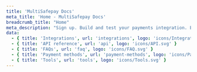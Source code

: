 ```yaml
---
title: 'MultiSafepay Docs'
meta_title: 'Home - MultiSafepay Docs'
breadcrumb_title: "Home"
meta_description: "Sign up. Build and test your payments integration. Explore our products and services. Use our API reference, SDKs, and wrappers. Get support."
data:
  - { title: 'Integrations', url: 'integrations', logo: 'icons/Integrations.svg' }
  - { title: 'API reference', url: 'api', logo: 'icons/API.svg' }
  - { title: 'FAQs', url: 'faq', logo: 'icons/FAQ.svg' }
  - { title: 'Payment methods', url: 'payment-methods', logo: 'icons/Payment_methods.svg' }
  - { title: 'Tools', url: 'tools', logo: 'icons/Tools.svg' }
---
```


